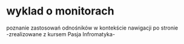 # wyklad o monitorach
poznanie zastosowań odnośników w kontekście nawigacji po stronie<br>
-zrealizowane z kursem Pasja Infromatyka-
